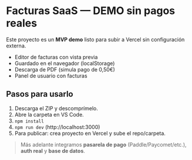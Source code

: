 # Facturas SaaS — DEMO sin pagos reales

Este proyecto es un **MVP demo** listo para subir a Vercel sin configuración externa.
- Editor de facturas con vista previa
- Guardado en el navegador (localStorage)
- Descarga de PDF (simula pago de 0,50€)
- Panel de usuario con facturas

## Pasos para usarlo
1. Descarga el ZIP y descomprímelo.
2. Abre la carpeta en VS Code.
3. `npm install`
4. `npm run dev` (http://localhost:3000)
5. Para publicar: crea proyecto en Vercel y sube el repo/carpeta.

> Más adelante integramos **pasarela de pago** (Paddle/Paycomet/etc.), **auth real** y **base de datos**.
